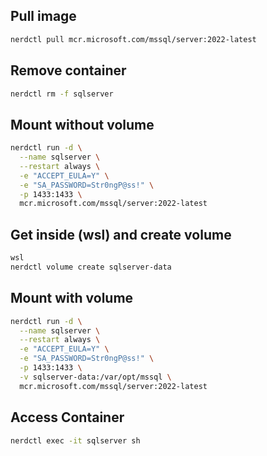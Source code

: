 ## Pull image
```bash
nerdctl pull mcr.microsoft.com/mssql/server:2022-latest
```

## Remove container
```bash
nerdctl rm -f sqlserver
```

## Mount without volume
```bash
nerdctl run -d \
  --name sqlserver \
  --restart always \
  -e "ACCEPT_EULA=Y" \
  -e "SA_PASSWORD=Str0ngP@ss!" \
  -p 1433:1433 \
  mcr.microsoft.com/mssql/server:2022-latest
```

## Get inside (wsl) and create volume
```bash
wsl
nerdctl volume create sqlserver-data
```

## Mount with volume
```bash
nerdctl run -d \
  --name sqlserver \
  --restart always \
  -e "ACCEPT_EULA=Y" \
  -e "SA_PASSWORD=Str0ngP@ss!" \
  -p 1433:1433 \
  -v sqlserver-data:/var/opt/mssql \
  mcr.microsoft.com/mssql/server:2022-latest
```

## Access Container
```bash
nerdctl exec -it sqlserver sh
```
